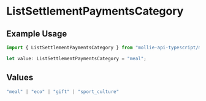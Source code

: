 # ListSettlementPaymentsCategory

## Example Usage

```typescript
import { ListSettlementPaymentsCategory } from "mollie-api-typescript/models/operations";

let value: ListSettlementPaymentsCategory = "meal";
```

## Values

```typescript
"meal" | "eco" | "gift" | "sport_culture"
```